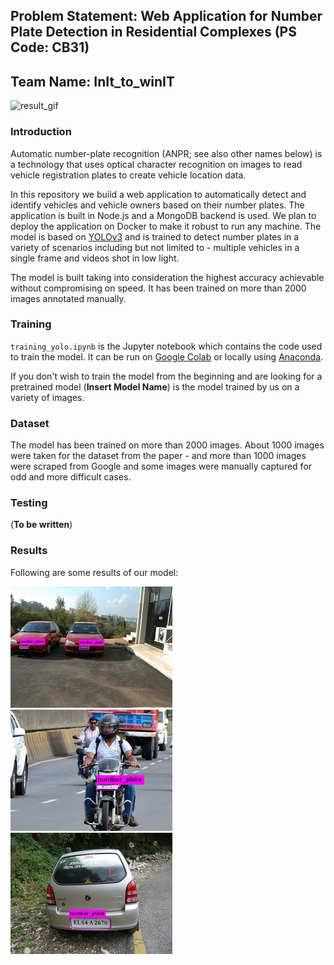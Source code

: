 ## Problem Statement: Web Application for Number Plate Detection in Residential Complexes (PS Code: CB31)
## Team Name: InIt_to_winIT

![result_gif](/results/result_gif.gif)

### Introduction
Automatic number-plate recognition (ANPR; see also other names below) is a technology that uses optical character recognition on images to read vehicle registration plates to create vehicle location data.

In this repository we build a web application to automatically detect and identify vehicles and vehicle owners based on their number plates. The application is built in Node.js and a MongoDB backend is used. We plan to deploy the application on Docker to make it robust to run any machine. The model is based on [YOLOv3](https://github.com/AlexeyAB/darknet) and is trained to detect number plates in a variety of scenarios including but not limited to - multiple vehicles in a single frame and videos shot in low light.

The model is built taking into consideration the highest accuracy achievable without compromising on speed. It has been trained on more than 2000 images annotated manually.

### Training
`training_yolo.ipynb` is the Jupyter notebook which contains the code used to train the model. It can be run on [Google Colab](https://colab.research.google.com/) or locally using [Anaconda](https://www.anaconda.com/).

If you don't wish to train the model from the beginning and are looking for a pretrained model (**Insert Model Name**) is the model trained by us on a variety of images. 

### Dataset
The model has been trained on more than 2000 images. About 1000 images were taken for the dataset from the paper - and more than 1000 images were scraped from Google and some images were manually captured for odd and more difficult cases.

### Testing
(**To be written**)

### Results
Following are some results of our model:

![](/results/result1.jpg)
![](/results/result2.jpg)
![](/results/result3.jpg)
